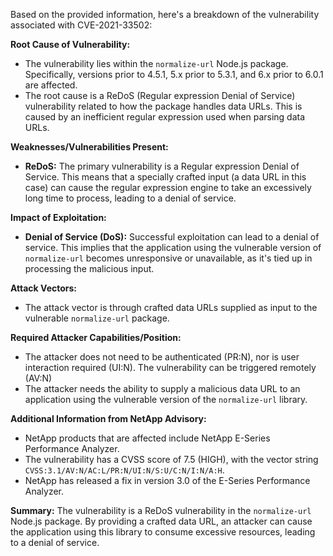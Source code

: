 Based on the provided information, here's a breakdown of the vulnerability associated with CVE-2021-33502:

**Root Cause of Vulnerability:**
*   The vulnerability lies within the `normalize-url` Node.js package. Specifically, versions prior to 4.5.1, 5.x prior to 5.3.1, and 6.x prior to 6.0.1 are affected.
*   The root cause is a ReDoS (Regular expression Denial of Service) vulnerability related to how the package handles data URLs. This is caused by an inefficient regular expression used when parsing data URLs.

**Weaknesses/Vulnerabilities Present:**
*   **ReDoS:** The primary vulnerability is a Regular expression Denial of Service. This means that a specially crafted input (a data URL in this case) can cause the regular expression engine to take an excessively long time to process, leading to a denial of service.

**Impact of Exploitation:**
*   **Denial of Service (DoS):** Successful exploitation can lead to a denial of service. This implies that the application using the vulnerable version of `normalize-url` becomes unresponsive or unavailable, as it's tied up in processing the malicious input.

**Attack Vectors:**
*   The attack vector is through crafted data URLs supplied as input to the vulnerable `normalize-url` package.

**Required Attacker Capabilities/Position:**
*   The attacker does not need to be authenticated (PR:N), nor is user interaction required (UI:N). The vulnerability can be triggered remotely (AV:N)
*   The attacker needs the ability to supply a malicious data URL to an application using the vulnerable version of the `normalize-url` library.

**Additional Information from NetApp Advisory:**
*   NetApp products that are affected include NetApp E-Series Performance Analyzer.
*   The vulnerability has a CVSS score of 7.5 (HIGH), with the vector string `CVSS:3.1/AV:N/AC:L/PR:N/UI:N/S:U/C:N/I:N/A:H`.
*   NetApp has released a fix in version 3.0 of the E-Series Performance Analyzer.

**Summary:**
The vulnerability is a ReDoS vulnerability in the `normalize-url` Node.js package. By providing a crafted data URL, an attacker can cause the application using this library to consume excessive resources, leading to a denial of service.